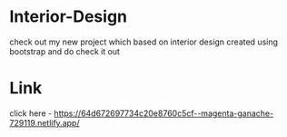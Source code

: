 # Interior-Design

  check out my new project which based on interior design created using bootstrap and  do check it out 

# Link 

  click here - https://64d672697734c20e8760c5cf--magenta-ganache-729119.netlify.app/
